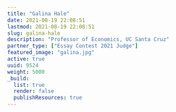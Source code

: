 ```yaml
---
title: "Galina Hale"
date: 2021-08-19 22:08:51
lastmod: 2021-08-19 22:08:51
slug: galina-hale
description: "Professor of Economics, UC Santa Cruz"
partner_type: ["Essay Contest 2021 Judge"]
featured_image: "galina.jpg"
active: true
uuid: 9524
weight: 5000
_build:
  list: true
  render: false
  publishResources: true
---
```

